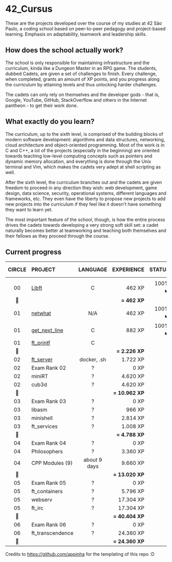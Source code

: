 # 42_Cursus
These are the projects developed over the course of my studies at 42 São Paulo, a coding school based on peer-to-peer pedagogy and project-based learning. Emphasis on adaptability, teamwork and leadership skills.

## How does the school actually work?
The school is only responsible for maintaining infrastructure and the curriculum, kinda like a Dungeon Master in an RPG game. The students, dubbed Cadets, are given a set of challenges to finish. Every challenge, when completed, grants an amount of XP points, and you progress along the curriculum by attaining levels and thus unlocking harder challenges.

The cadets can only rely on themselves and the developer gods - that is, Google, YouTube, GitHub, StackOverflow and others in the Internet pantheon - to get their work done. 

## What exactly do you learn?
The curriculum, up to the sixth level, is comprised of the building blocks of modern software development: algorithms and data structures, networking, cloud architecture and object-oriented programming. Most of the work is in C and C++, a lot of the projects (especially in the beginning) are oriented towards teaching low-level computing concepts such as pointers and dynamic memory allocation, and everything is done through the Unix terminal and Vim, which makes the cadets very adept at shell scripting as well.

After the sixth level, the curriculum branches out and the cadets are given freedom to proceed in any direction they wish: web development, game design, data science, security, operational systems, different languages and frameworks, etc. They even have the liberty to propose new projects to add new projects into the curriculum if they feel like it doesn't have something they want to learn yet.

The most important feature of the school, though, is how the entire process drives the cadets towards developing a very strong soft skill set: a cadet naturally becomes better at teamworking and teaching both themselves and their fellows as they proceed through the course.

## Current progress

|CIRCLE	|PROJECT							|LANGUAGE	|EXPERIENCE		|STATUS			|ATTAINED LEVEL	|
|:-:	|:--								|:-:	|--:			|--:				|:--			|
|		|								||				|		||
|00		|[Libft](./00-Libft)				|C		|462 XP			|100% :heavy_check_mark:	|level 1 - 0%	|
|:dizzy:|									||**= 462 XP**	|						||
|01		|[netwhat](./01-netwhat)			|N/A		|462 XP			|100% :heavy_check_mark:	|level 1 - 20%	|
|01		|[get_next_line](./01-get_next_line)|C			|882 XP			|100% :heavy_check_mark:	|level 1 - 63%	|
|01		|[ft_printf](./01-ft_printf)		|C			|||
|:dizzy:|									||**= 2.226 XP**	|						||
|02		|[ft_server](./02-ft_server)		|docker, .sh|1.722 XP		||
|02		|Exam Rank 02						|?	|0 XP			|			||
|02		|miniRT								|?			|4.620 XP		|		||
|02		|cub3d								|?			|4.620 XP		|		||
|:dizzy:|									||**= 10.962 XP**|						||
|03		|Exam Rank 03						|?	|0 XP			|			||
|03		|libasm								|?			|966 XP			|		||
|03		|minishell							|?			|2.814 XP		|		||
|03		|ft_services						|?	|1.008 XP		|					||
|:dizzy:|									||**= 4.788 XP**	|						||
|04		|Exam Rank 04						|?	|0 XP			|			||
|04		|Philosophers						|?	|3.360 XP		|					||
|04		|CPP Modules (9)					|about 9 days	|9.660 XP		|					||
|:dizzy:|									||**= 13.020 XP**|						||
|05		|Exam Rank 05						|?	|0 XP			|			||
|05		|ft_containers						|?	|5.796 XP		|					||
|05		|webserv							|?			|17.304 XP		|		||
|05		|ft_irc								|?			|17.304 XP		|		||
|:dizzy:|									||**= 40.404 XP**|						||
|06		|Exam Rank 06						|?	|0 XP			|			||
|06		|ft_transcendence					|?	|24.360 XP		|					||
|:dizzy:|									||**= 24.360 XP**|						||

Credits to https://github.com/appinha for the templating of this repo :D
